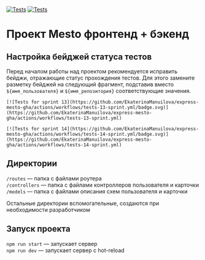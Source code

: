 [![Tests](https://github.com/EkaterinaManuilova/express-mesto-gha/actions/workflows/tests-13-sprint.yml/badge.svg)](https://github.com/EkaterinaManuilova/express-mesto-gha/actions/workflows/tests-13-sprint.yml) [![Tests](https://github.com/EkaterinaManuilova/express-mesto-gha/actions/workflows/tests-14-sprint.yml/badge.svg)](https://github.com/EkaterinaManuilova/express-mesto-gha/actions/workflows/tests-14-sprint.yml)
# Проект Mesto фронтенд + бэкенд



## Настройка бейджей статуса тестов
Перед началом работы над проектом рекомендуется исправить бейджи, отражающие статус прохождения тестов.
Для этого замените разметку бейджей на следующий фрагмент, подставив вместо `${имя_пользователя}` и `${имя_репозитория}` соответствующие значения.

```
[![Tests for sprint 13](https://github.com/EkaterinaManuilova/express-mesto-gha/actions/workflows/tests-13-sprint.yml/badge.svg)](https://github.com/EkaterinaManuilova/express-mesto-gha/actions/workflows/tests-13-sprint.yml) 

[![Tests for sprint 14](https://github.com/EkaterinaManuilova/express-mesto-gha/actions/workflows/tests-14-sprint.yml/badge.svg)](https://github.com/EkaterinaManuilova/express-mesto-gha/actions/workflows/tests-14-sprint.yml)
```


## Директории

`/routes` — папка с файлами роутера  
`/controllers` — папка с файлами контроллеров пользователя и карточки   
`/models` — папка с файлами описания схем пользователя и карточки  
  
Остальные директории вспомогательные, создаются при необходимости разработчиком

## Запуск проекта

`npm run start` — запускает сервер   
`npm run dev` — запускает сервер с hot-reload
